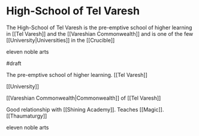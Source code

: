 # High-School of Tel Varesh
The High-School of Tel Varesh is the pre-emptive school of higher learning in [[Tel Varesh]] and the [[Vareshian Commonwealth]] and is one of the few [[University|Universities]] in the [[Crucible]]


eleven noble arts 

#draft 

The pre-emptive school of higher learning. [[Tel Varesh]]

[[University]]

[[Vareshian Commonwealth|Commonwealth]] of [[Tel Varesh]] 

Good relationship with [[Shining Academy]]. Teaches [[Magic]]. [[Thaumaturgy]]

 eleven noble arts